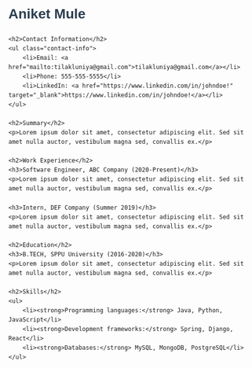 <!DOCTYPE html>
<html lang="en">
<head>
    <meta charset="UTF-8">
    <meta name="viewport" content="width=device-width, initial-scale=1.0">
    <meta http-equiv="X-UA-Compatible" content="IE=edge">
    <title>Aniket Mule - Resume</title>
    <style>
        body {
            font-family: Arial, sans-serif;
            margin: 20px;
            line-height: 1.6;
        }
        h1, h2 {
            color: #2C3E50;
        }
        .contact-info a {
            text-decoration: none;
            color: #3498DB;
        }
        .contact-info a:hover {
            text-decoration: underline;
        }
        ul {
            list-style-type: none;
            padding: 0;
        }
    </style>
</head>
<body>
    <h1>Aniket Mule</h1>

    <h2>Contact Information</h2>
    <ul class="contact-info">
        <li>Email: <a href="mailto:tilakluniya@gmail.com">tilakluniya@gmail.com</a></li>
        <li>Phone: 555-555-5555</li>
        <li>LinkedIn: <a href="https://www.linkedin.com/in/johndoe!" target="_blank">https://www.linkedin.com/in/johndoe!</a></li>
    </ul>

    <h2>Summary</h2>
    <p>Lorem ipsum dolor sit amet, consectetur adipiscing elit. Sed sit amet nulla auctor, vestibulum magna sed, convallis ex.</p>

    <h2>Work Experience</h2>
    <h3>Software Engineer, ABC Company (2020-Present)</h3>
    <p>Lorem ipsum dolor sit amet, consectetur adipiscing elit. Sed sit amet nulla auctor, vestibulum magna sed, convallis ex.</p>

    <h3>Intern, DEF Company (Summer 2019)</h3>
    <p>Lorem ipsum dolor sit amet, consectetur adipiscing elit. Sed sit amet nulla auctor, vestibulum magna sed, convallis ex.</p>

    <h2>Education</h2>
    <h3>B.TECH, SPPU University (2016-2020)</h3>
    <p>Lorem ipsum dolor sit amet, consectetur adipiscing elit. Sed sit amet nulla auctor, vestibulum magna sed, convallis ex.</p>

    <h2>Skills</h2>
    <ul>
        <li><strong>Programming languages:</strong> Java, Python, JavaScript</li>
        <li><strong>Development frameworks:</strong> Spring, Django, React</li>
        <li><strong>Databases:</strong> MySQL, MongoDB, PostgreSQL</li>
    </ul>
</body>
</html>
